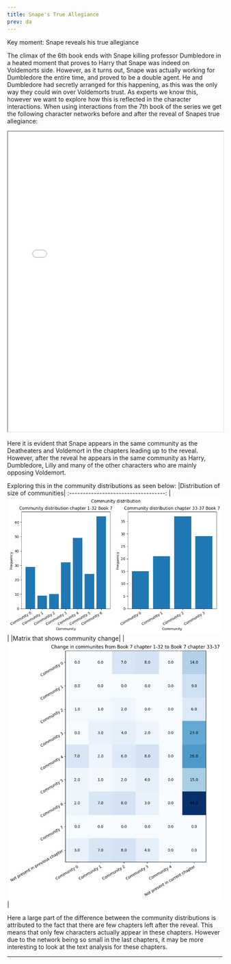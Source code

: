 ```yaml
---
title: Snape's True Allegiance
prev: da
---
```

Key moment: Snape reveals his true allegiance

The climax of the 6th book ends with Snape killing professor Dumbledore in a heated moment that proves to Harry that Snape was indeed on Voldemorts side. However, as it turns out, Snape was actually working for Dumbledore the entire time, and proved to be a double agent. He and Dumbledore had secretly arranged for this happening, as this was the only way they could win over Voldemorts trust. As experts we know this, however we want to explore how this is reflected in the character interactions. When using interactions from the 7th book of the series we get the following character networks before and after the reveal of Snapes true allegiance:

<iframe
  src="/images/SnapesAllegiance/Network.html"
  style="width:100%; height:700px;"
></iframe>

Here it is evident that Snape appears in the same community as the Deatheaters and Voldemort in the chapters leading up to the reveal. However, after the reveal he appears in the same community as Harry, Dumbledore, Lilly and many of the other characters who are mainly opposing Voldemort.

Exploring this in the community distributions as seen below:
|Distribution of size of communities|
:-----------------------------------:
|![](/images/SnapesAllegiance/community%20distribution%20seven.png)|
|Matrix that shows community change|
|![](/images/SnapesAllegiance/community%20change%20matrix%20seven.png)|

Here a large part of the difference between the community distributions is attributed to the fact that there are few chapters left after the reveal. This means that only few characters actually appear in these chapters. However due to the network being so small in the last chapters, it may be more interesting to look at the text analysis for these chapters.

<hr class="border-b-2 border-gray-400 mt-8 mx-4">


